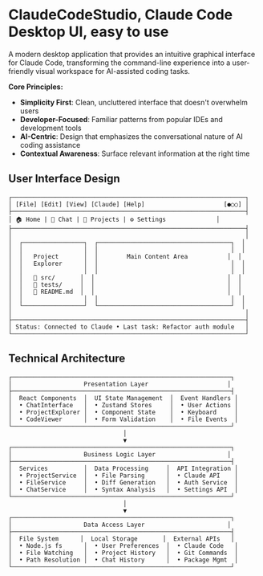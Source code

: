 # ClaudeCodeStudio, Claude Code Desktop UI, easy to use

A modern desktop application that provides an intuitive graphical interface for Claude Code, transforming the command-line experience into a user-friendly visual workspace for AI-assisted coding tasks.


**Core Principles:**
- **Simplicity First**: Clean, uncluttered interface that doesn't overwhelm users
- **Developer-Focused**: Familiar patterns from popular IDEs and development tools
- **AI-Centric**: Design that emphasizes the conversational nature of AI coding assistance
- **Contextual Awareness**: Surface relevant information at the right time

## User Interface Design

```
┌─────────────────────────────────────────────────────────────────┐
│ [File] [Edit] [View] [Claude] [Help]                      [●○○] │
├─────────────────────────────────────────────────────────────────┤
│ 🏠 Home | 💬 Chat | 📁 Projects | ⚙️ Settings              │
├─────────────────────────────────────────────────────────────────┤
│                                                                 │
│  ┌─────────────────┐  ┌─────────────────────────────────────┐  │
│  │                 │  │                                     │  │
│  │   Project       │  │        Main Content Area           │  │
│  │   Explorer      │  │                                     │  │
│  │                 │  │                                     │  │
│  │   📂 src/       │  │                                     │  │
│  │   📂 tests/     │  │                                     │  │
│  │   📄 README.md  │  │                                     │  │
│  │                 │  │                                     │  │
│  └─────────────────┘  └─────────────────────────────────────┘  │
│                                                                 │
├─────────────────────────────────────────────────────────────────┤
│ Status: Connected to Claude • Last task: Refactor auth module   │
└─────────────────────────────────────────────────────────────────┘
```


## Technical Architecture

```
┌─────────────────────────────────────────────────────────────┐
│                    Presentation Layer                      │
├─────────────────────────────────────────────────────────────┤
│  React Components  │  UI State Management  │  Event Handlers │
│  • ChatInterface   │  • Zustand Stores     │  • User Actions │
│  • ProjectExplorer │  • Component State    │  • Keyboard     │
│  • CodeViewer      │  • Form Validation    │  • File Events  │
└─────────────────────────────────────────────────────────────┘
                                │
                                ▼
┌─────────────────────────────────────────────────────────────┐
│                    Business Logic Layer                    │
├─────────────────────────────────────────────────────────────┤
│  Services          │  Data Processing     │  API Integration │
│  • ProjectService  │  • File Parsing      │  • Claude API    │
│  • FileService     │  • Diff Generation   │  • Auth Service  │
│  • ChatService     │  • Syntax Analysis   │  • Settings API  │
└─────────────────────────────────────────────────────────────┘
                                │
                                ▼
┌─────────────────────────────────────────────────────────────┐
│                    Data Access Layer                       │
├─────────────────────────────────────────────────────────────┤
│  File System      │  Local Storage       │  External APIs   │
│  • Node.js fs      │  • User Preferences  │  • Claude Code   │
│  • File Watching   │  • Project History   │  • Git Commands  │
│  • Path Resolution │  • Chat History      │  • Package Mgmt  │
└─────────────────────────────────────────────────────────────┘
```
